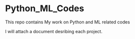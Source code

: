# Python_ML_Codes
This repo contains My work on Python and ML related codes

I will attach a document desribing each project.
